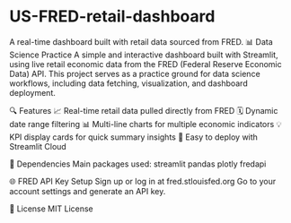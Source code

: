 # US-FRED-retail-dashboard
A real-time dashboard built with retail data sourced from FRED.
📊 Data Science Practice
A simple and interactive dashboard built with Streamlit, using live retail economic data from the FRED (Federal Reserve Economic Data) API. This project serves as a practice ground for data science workflows, including data fetching, visualization, and dashboard deployment.

🔍 Features
📈 Real-time retail data pulled directly from FRED
🗓️ Dynamic date range filtering
📊 Multi-line charts for multiple economic indicators
💡 KPI display cards for quick summary insights
🚀 Easy to deploy with Streamlit Cloud

🧩 Dependencies
Main packages used:
streamlit
pandas
plotly
fredapi

🌐 FRED API Key Setup
Sign up or log in at fred.stlouisfed.org
Go to your account settings and generate an API key.

📘 License
MIT License
